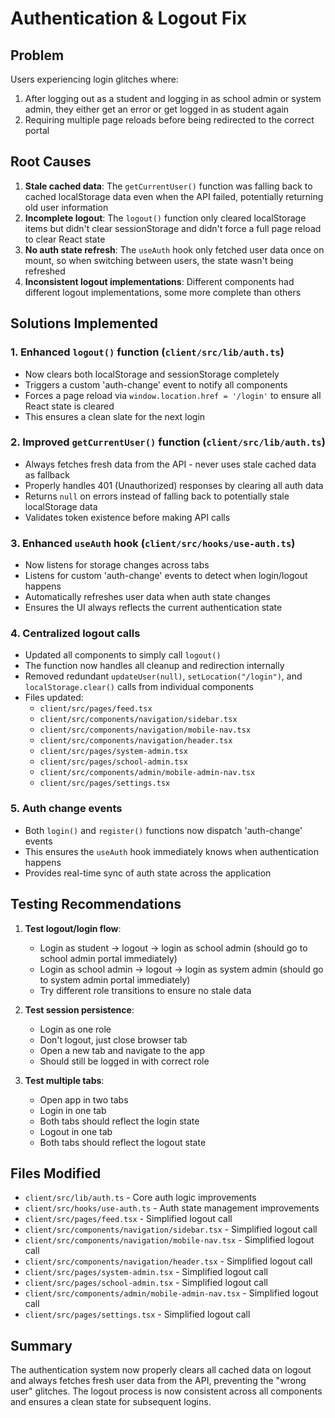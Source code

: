 # Authentication & Logout Fix

## Problem
Users experiencing login glitches where:
1. After logging out as a student and logging in as school admin or system admin, they either get an error or get logged in as student again
2. Requiring multiple page reloads before being redirected to the correct portal

## Root Causes
1. **Stale cached data**: The `getCurrentUser()` function was falling back to cached localStorage data even when the API failed, potentially returning old user information
2. **Incomplete logout**: The `logout()` function only cleared localStorage items but didn't clear sessionStorage and didn't force a full page reload to clear React state
3. **No auth state refresh**: The `useAuth` hook only fetched user data once on mount, so when switching between users, the state wasn't being refreshed
4. **Inconsistent logout implementations**: Different components had different logout implementations, some more complete than others

## Solutions Implemented

### 1. Enhanced `logout()` function (`client/src/lib/auth.ts`)
- Now clears both localStorage and sessionStorage completely
- Triggers a custom 'auth-change' event to notify all components
- Forces a page reload via `window.location.href = '/login'` to ensure all React state is cleared
- This ensures a clean slate for the next login

### 2. Improved `getCurrentUser()` function (`client/src/lib/auth.ts`)
- Always fetches fresh data from the API - never uses stale cached data as fallback
- Properly handles 401 (Unauthorized) responses by clearing all auth data
- Returns `null` on errors instead of falling back to potentially stale localStorage data
- Validates token existence before making API calls

### 3. Enhanced `useAuth` hook (`client/src/hooks/use-auth.ts`)
- Now listens for storage changes across tabs
- Listens for custom 'auth-change' events to detect when login/logout happens
- Automatically refreshes user data when auth state changes
- Ensures the UI always reflects the current authentication state

### 4. Centralized logout calls
- Updated all components to simply call `logout()` 
- The function now handles all cleanup and redirection internally
- Removed redundant `updateUser(null)`, `setLocation("/login")`, and `localStorage.clear()` calls from individual components
- Files updated:
  - `client/src/pages/feed.tsx`
  - `client/src/components/navigation/sidebar.tsx`
  - `client/src/components/navigation/mobile-nav.tsx`
  - `client/src/components/navigation/header.tsx`
  - `client/src/pages/system-admin.tsx`
  - `client/src/pages/school-admin.tsx`
  - `client/src/components/admin/mobile-admin-nav.tsx`
  - `client/src/pages/settings.tsx`

### 5. Auth change events
- Both `login()` and `register()` functions now dispatch 'auth-change' events
- This ensures the `useAuth` hook immediately knows when authentication happens
- Provides real-time sync of auth state across the application

## Testing Recommendations
1. **Test logout/login flow**:
   - Login as student → logout → login as school admin (should go to school admin portal immediately)
   - Login as school admin → logout → login as system admin (should go to system admin portal immediately)
   - Try different role transitions to ensure no stale data

2. **Test session persistence**:
   - Login as one role
   - Don't logout, just close browser tab
   - Open a new tab and navigate to the app
   - Should still be logged in with correct role

3. **Test multiple tabs**:
   - Open app in two tabs
   - Login in one tab
   - Both tabs should reflect the login state
   - Logout in one tab
   - Both tabs should reflect the logout state

## Files Modified
- `client/src/lib/auth.ts` - Core auth logic improvements
- `client/src/hooks/use-auth.ts` - Auth state management improvements
- `client/src/pages/feed.tsx` - Simplified logout call
- `client/src/components/navigation/sidebar.tsx` - Simplified logout call
- `client/src/components/navigation/mobile-nav.tsx` - Simplified logout call
- `client/src/components/navigation/header.tsx` - Simplified logout call
- `client/src/pages/system-admin.tsx` - Simplified logout call
- `client/src/pages/school-admin.tsx` - Simplified logout call
- `client/src/components/admin/mobile-admin-nav.tsx` - Simplified logout call
- `client/src/pages/settings.tsx` - Simplified logout call

## Summary
The authentication system now properly clears all cached data on logout and always fetches fresh user data from the API, preventing the "wrong user" glitches. The logout process is now consistent across all components and ensures a clean state for subsequent logins.

